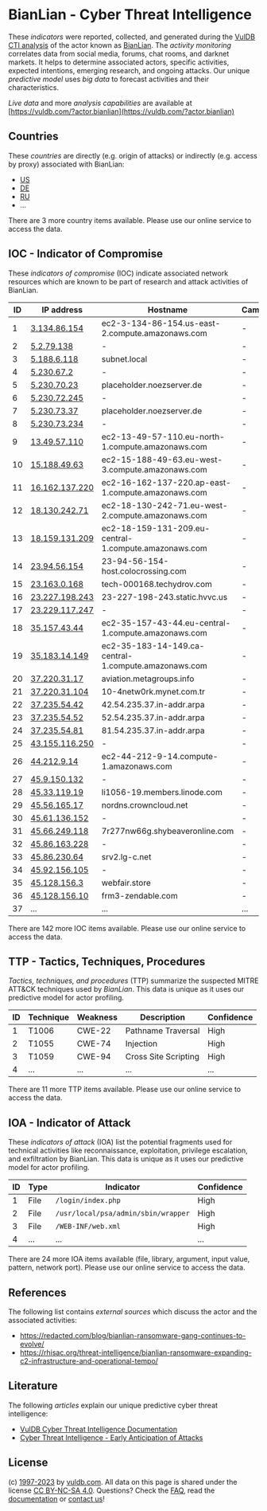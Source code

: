 # BianLian - Cyber Threat Intelligence

These _indicators_ were reported, collected, and generated during the [VulDB CTI analysis](https://vuldb.com/?kb.cti) of the actor known as [BianLian](https://vuldb.com/?actor.bianlian). The _activity monitoring_ correlates data from social media, forums, chat rooms, and darknet markets. It helps to determine associated actors, specific activities, expected intentions, emerging research, and ongoing attacks. Our unique _predictive model_ uses _big data_ to forecast activities and their characteristics.

_Live data_ and more _analysis capabilities_ are available at [https://vuldb.com/?actor.bianlian](https://vuldb.com/?actor.bianlian)

## Countries

These _countries_ are directly (e.g. origin of attacks) or indirectly (e.g. access by proxy) associated with BianLian:

* [US](https://vuldb.com/?country.us)
* [DE](https://vuldb.com/?country.de)
* [RU](https://vuldb.com/?country.ru)
* ...

There are 3 more country items available. Please use our online service to access the data.

## IOC - Indicator of Compromise

These _indicators of compromise_ (IOC) indicate associated network resources which are known to be part of research and attack activities of BianLian.

ID | IP address | Hostname | Campaign | Confidence
-- | ---------- | -------- | -------- | ----------
1 | [3.134.86.154](https://vuldb.com/?ip.3.134.86.154) | ec2-3-134-86-154.us-east-2.compute.amazonaws.com | - | Medium
2 | [5.2.79.138](https://vuldb.com/?ip.5.2.79.138) | - | - | High
3 | [5.188.6.118](https://vuldb.com/?ip.5.188.6.118) | subnet.local | - | High
4 | [5.230.67.2](https://vuldb.com/?ip.5.230.67.2) | - | - | High
5 | [5.230.70.23](https://vuldb.com/?ip.5.230.70.23) | placeholder.noezserver.de | - | High
6 | [5.230.72.245](https://vuldb.com/?ip.5.230.72.245) | - | - | High
7 | [5.230.73.37](https://vuldb.com/?ip.5.230.73.37) | placeholder.noezserver.de | - | High
8 | [5.230.73.234](https://vuldb.com/?ip.5.230.73.234) | - | - | High
9 | [13.49.57.110](https://vuldb.com/?ip.13.49.57.110) | ec2-13-49-57-110.eu-north-1.compute.amazonaws.com | - | Medium
10 | [15.188.49.63](https://vuldb.com/?ip.15.188.49.63) | ec2-15-188-49-63.eu-west-3.compute.amazonaws.com | - | Medium
11 | [16.162.137.220](https://vuldb.com/?ip.16.162.137.220) | ec2-16-162-137-220.ap-east-1.compute.amazonaws.com | - | Medium
12 | [18.130.242.71](https://vuldb.com/?ip.18.130.242.71) | ec2-18-130-242-71.eu-west-2.compute.amazonaws.com | - | Medium
13 | [18.159.131.209](https://vuldb.com/?ip.18.159.131.209) | ec2-18-159-131-209.eu-central-1.compute.amazonaws.com | - | Medium
14 | [23.94.56.154](https://vuldb.com/?ip.23.94.56.154) | 23-94-56-154-host.colocrossing.com | - | High
15 | [23.163.0.168](https://vuldb.com/?ip.23.163.0.168) | tech-000168.techydrov.com | - | High
16 | [23.227.198.243](https://vuldb.com/?ip.23.227.198.243) | 23-227-198-243.static.hvvc.us | - | High
17 | [23.229.117.247](https://vuldb.com/?ip.23.229.117.247) | - | - | High
18 | [35.157.43.44](https://vuldb.com/?ip.35.157.43.44) | ec2-35-157-43-44.eu-central-1.compute.amazonaws.com | - | Medium
19 | [35.183.14.149](https://vuldb.com/?ip.35.183.14.149) | ec2-35-183-14-149.ca-central-1.compute.amazonaws.com | - | Medium
20 | [37.220.31.17](https://vuldb.com/?ip.37.220.31.17) | aviation.metagroups.info | - | High
21 | [37.220.31.104](https://vuldb.com/?ip.37.220.31.104) | 10-4netw0rk.mynet.com.tr | - | High
22 | [37.235.54.42](https://vuldb.com/?ip.37.235.54.42) | 42.54.235.37.in-addr.arpa | - | High
23 | [37.235.54.52](https://vuldb.com/?ip.37.235.54.52) | 52.54.235.37.in-addr.arpa | - | High
24 | [37.235.54.81](https://vuldb.com/?ip.37.235.54.81) | 81.54.235.37.in-addr.arpa | - | High
25 | [43.155.116.250](https://vuldb.com/?ip.43.155.116.250) | - | - | High
26 | [44.212.9.14](https://vuldb.com/?ip.44.212.9.14) | ec2-44-212-9-14.compute-1.amazonaws.com | - | Medium
27 | [45.9.150.132](https://vuldb.com/?ip.45.9.150.132) | - | - | High
28 | [45.33.119.19](https://vuldb.com/?ip.45.33.119.19) | li1056-19.members.linode.com | - | High
29 | [45.56.165.17](https://vuldb.com/?ip.45.56.165.17) | nordns.crowncloud.net | - | High
30 | [45.61.136.152](https://vuldb.com/?ip.45.61.136.152) | - | - | High
31 | [45.66.249.118](https://vuldb.com/?ip.45.66.249.118) | 7r277nw66g.shybeaveronline.com | - | High
32 | [45.86.163.228](https://vuldb.com/?ip.45.86.163.228) | - | - | High
33 | [45.86.230.64](https://vuldb.com/?ip.45.86.230.64) | srv2.lg-c.net | - | High
34 | [45.92.156.105](https://vuldb.com/?ip.45.92.156.105) | - | - | High
35 | [45.128.156.3](https://vuldb.com/?ip.45.128.156.3) | webfair.store | - | High
36 | [45.128.156.10](https://vuldb.com/?ip.45.128.156.10) | frm3-zendable.com | - | High
37 | ... | ... | ... | ...

There are 142 more IOC items available. Please use our online service to access the data.

## TTP - Tactics, Techniques, Procedures

_Tactics, techniques, and procedures_ (TTP) summarize the suspected MITRE ATT&CK techniques used by _BianLian_. This data is unique as it uses our predictive model for actor profiling.

ID | Technique | Weakness | Description | Confidence
-- | --------- | -------- | ----------- | ----------
1 | T1006 | CWE-22 | Pathname Traversal | High
2 | T1055 | CWE-74 | Injection | High
3 | T1059 | CWE-94 | Cross Site Scripting | High
4 | ... | ... | ... | ...

There are 11 more TTP items available. Please use our online service to access the data.

## IOA - Indicator of Attack

These _indicators of attack_ (IOA) list the potential fragments used for technical activities like reconnaissance, exploitation, privilege escalation, and exfiltration by BianLian. This data is unique as it uses our predictive model for actor profiling.

ID | Type | Indicator | Confidence
-- | ---- | --------- | ----------
1 | File | `/login/index.php` | High
2 | File | `/usr/local/psa/admin/sbin/wrapper` | High
3 | File | `/WEB-INF/web.xml` | High
4 | ... | ... | ...

There are 24 more IOA items available (file, library, argument, input value, pattern, network port). Please use our online service to access the data.

## References

The following list contains _external sources_ which discuss the actor and the associated activities:

* https://redacted.com/blog/bianlian-ransomware-gang-continues-to-evolve/
* https://rhisac.org/threat-intelligence/bianlian-ransomware-expanding-c2-infrastructure-and-operational-tempo/

## Literature

The following _articles_ explain our unique predictive cyber threat intelligence:

* [VulDB Cyber Threat Intelligence Documentation](https://vuldb.com/?kb.cti)
* [Cyber Threat Intelligence - Early Anticipation of Attacks](https://www.scip.ch/en/?labs.20201022)

## License

(c) [1997-2023](https://vuldb.com/?kb.changelog) by [vuldb.com](https://vuldb.com/?kb.about). All data on this page is shared under the license [CC BY-NC-SA 4.0](https://creativecommons.org/licenses/by-nc-sa/4.0/). Questions? Check the [FAQ](https://vuldb.com/?kb.faq), read the [documentation](https://vuldb.com/?kb) or [contact us](https://vuldb.com/?contact)!
